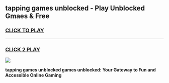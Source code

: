 
## tapping games unblocked - Play Unblocked Gmaes & Free
<h3>
<a href="https://news.freeplayer.one?title=tapping_games_unblocked&ref=23F">CLICK TO PLAY</a></h3>
<hr>

<h3>
<a href="https://news.freeplayer.one?title=tapping_games_unblocked&ref=23F">CLICK 2 PLAY</a>
  
</h3>

<a href="https://news.freeplayer.one?title=tapping_games_unblocked&ref=23F/"><img src="https://clearcache.store/games.png"></a>


**tapping games unblocked games unblocked: Your Gateway to Fun and Accessible Online Gaming**
